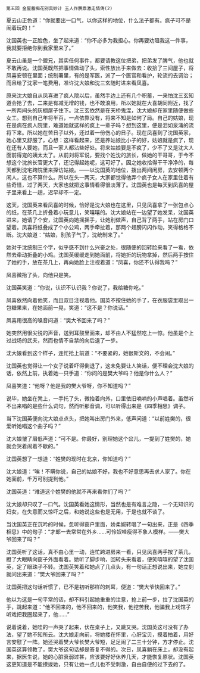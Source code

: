     第五回 金屋蓄痴花别具妙计 玉人作赝鼎激走情俦(2) 

   夏云山正色道：“你就要出一口气，以你这样的地位，什么法子都有。疯子可不是闹着玩的！”

   沈国英也一正脸色，坐了起来道：“你不必多为我担心。你再要劝阻我这一件事，我就要拒绝你到我家里来了。”

   夏云山虽是一个盟兄，其实任何事件，都要请教这位把弟，把弟发了脾气，他也就不敢再说。沈国英既然把事情做动了头，索性放出手来做去：收拾了三间屋子，将凤喜安顿在里面；统制署里，有的是军医，派了一个医官和看护，轮流的去调治；而且给了沈家一笔费用，准许沈大娘和沈三玄随时进来看凤喜。

   原来沈大娘自从凤喜进了疯人院以后，虽然手边上还有几个积蓄，一来怕沈三玄知道会抢了去，二来是有减无增的钱，也不敢浪用，所以她就在大喜胡同附近，找了一所两间头的灰棚屋子住下。沈三玄依然是在天桥鬼混，沈大娘却在家里随便做些女工。想到自己年将半百，一点依靠没有，将来不知是如何了局。自己的姑娘，现在是病在疯人院里，难道她就这样的疯上一辈子吗？想到这里，便是泪如泉涌的流将下来。所以她在苦日子以外，还过着一份伤心的日子。现在凤喜到了沈国英家，她心里又舒服了，心想：这样看起来，还是养姑娘比小子的好，姑娘就是疯了，现在还有人要她，而且一家人都沾些好处。将来姑娘要是不疯了，少不了又是沈大人面前得宠的姨太太了。从前刘将军说，要找个姓沈的旅长，做她的干哥哥，于今不想这个沈旅长官更大了，还记得起她呢，这可好了。因之她收拾得干干净净的，每天都到沈宅跨院里来探访姑娘。——以沈国英的地位，拨出两间闲房，去安顿两个闲人，这也不算什么。所以在头一两天，大家都觉得他弄个疯子女人在家里住着有些奇怪，过了两天，大家也就把这事情看得很淡薄了。沈国英也是每天到凤喜的屋子里来看上一趟，迟早却不一定。

   这天，沈国英来看凤喜的时候，恰好是沈大娘也在这里，只见凤喜拿了一张包点心的纸，在茶几上折叠着小玩意儿，笑嘻嘻的。沈大娘站在一边望了她发呆，沈国英进来，她请了个安，沈国英向她摇摇手，让她别做声，自己背了两手，站在房门口望着。凤喜将纸叠成了个小公鸡，两手牵扯着，那两个翅膀闪闪作动，笑得格格不断。沈大娘道：“姑娘，别孩子气了，沈统制来了。”

   她对于沈统制三个字，似乎感不到什么兴奋之处，很随便的回转脸来看了一看，依然去牵动折叠的小鸡。沈国英缓缓走到她面前，将她折的玩物拿掉，然后两手按住了她的手，放在茶几上，再向她脸上注视着道：“凤喜，你还不认得我吗？”

   凤喜微抬了头，向他只是笑。

   沈国英笑道：“你说，认识不认识我？你说了，我给糖你吃。”

   凤喜依然向着他笑，而且双目注视着他。国英不按住她的手了，在衣服袋里取出一包糖果来，在她面前一晃，笑道：“这不是？你说话。”

   凤喜用很高的嗓音问道：“樊大爷回来了吗？”

   她突然用很尖锐的声音，送到耳鼓里面来，却不由人不猛然吃上一惊。他虽是个上过战场的武夫，然而也情不自禁的向后退了一步。

   沈大娘看到这个样子，连忙抢上前道：“不要紧的，她很斯文的，不会闹。”

   沈国英也觉得让一个女子说着吓得倒退了，这未免要让人笑话，便不理会沈大娘的话，依然上前，执着她一只手道：“你问的是樊大爷吗？他是你什么人？”

   凤喜笑道：“他呀？他是我的樊大爷呀，你不知道吗？”

   说毕，她坐在凳上，一手托了头，微抬着向外，口里依旧喃喃的小声唱着。虽然听不出来唱的是些什么词句，然而听那音调，可以听得出来是《四季相思》调子。

   当下沈国英便向沈大娘点点头，把她叫出房门外来，低声问道：“以前姓樊的，很爱听她唱这个曲子吗？”

   沈大娘皱了眉低声道：“可不是。你最好，别理她这个岔儿，一提到了姓樊的，她就会哭着闹着不歇的。”

   沈国英想了一想道：“姓樊的现时在北京，你知道吗？”

   沈大娘道：“唉！不瞒你说，自己的姑娘不好，我也不好意思再去求人家了。你在她面前，千万可别提到他。”

   沈国英道：“难道这个姓樊的他就不再来看你们了吗？”

   沈大娘却只叹了一口气。沈国英看她这情形，当然也是有难言之隐，一个无知识的妇女，在失意而又惊吓之后，和她说这些也是无用，于是也就不谈了。

   当沈国英正在沉吟的时候，忽听得窗户里面，娇柔婉转唱了一句出来，正是《四季相思》中的句子：“才郎一去常常在外乡……可怜奴哇瘦得不象人模样。——樊大爷回来了吗？”

   沈国英听了这话，真不由心里一动，连忙跨进房来一看，只见凤喜两手按了茶几，瞪了大眼睛向窗子外面看着。她听了脚步响，回转头来看着，便笑嘻嘻的望了沈国英，定了眼珠子不转。沈国英笑着和她点了几点头，有一句话正想说出来，她立刻就问出来道：“樊大爷回来了吗？”

   沈国英把这句话听惯了，已不是初听那样的刺耳，便道：“樊大爷快回来了。”

   他以为这是一句平常的话，却不料引起她重重的注意，抢上前一步，拉了沈国英的手，跳起来道：“他不回来的，他不回来的，他笑我，他挖苦我，他骗我上戏馆子听戏把我圈起来了，他……”

   说着说着，她哇的一声哭了起来，伏在桌子上，又跳又哭。沈国英这可没有了办法，望了她不知所云。沈大娘走向前，将她搂在怀里，心肝宝贝，摸着拍着，用好言安慰了一阵。她还哭着樊大爷长樊大爷短，足足闹了二三十分钟，方才停止。沈国英这算领教了，樊大爷这句话却是答复不得的。次日，凤喜躺在床上，却没有起来，据医生说，她的心脏衰弱过甚，应该要好好休养几天，才能恢复原状。沈国英这更知道是不能撩拨她，只有让她一点儿也不受刺激，自由自便的过下去的了。

